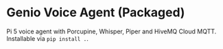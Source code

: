 # Genio Voice Agent (Packaged)

Pi 5 voice agent with Porcupine, Whisper, Piper and HiveMQ Cloud MQTT. Installable via `pip install .`.
